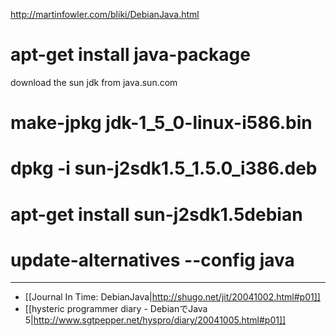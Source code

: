 http://martinfowler.com/bliki/DebianJava.html

 # apt-get install java-package
 download the sun jdk from java.sun.com
 # make-jpkg jdk-1_5_0-linux-i586.bin
 # dpkg -i sun-j2sdk1.5_1.5.0_i386.deb
 # apt-get install sun-j2sdk1.5debian
 # update-alternatives --config java

----

* [[Journal In Time: DebianJava|http://shugo.net/jit/20041002.html#p01]]
* [[hysteric programmer diary - DebianでJava 5|http://www.sgtpepper.net/hyspro/diary/20041005.html#p01]]